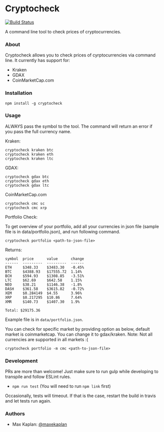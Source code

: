 # Cryptocheck

[![Build Status](https://travis-ci.org/kaplanmaxe/cryptocheck.svg?branch=master)](https://travis-ci.org/kaplanmaxe/cryptocheck)

A command line tool to check prices of cryptocurrencies.

### About

Cryptocheck allows you to check prices of cyrptocurrencies via command line. It currently has support for:

* Kraken
* GDAX
* CoinMarketCap.com

### Installation

```
npm install -g cryptocheck
```

### Usage

ALWAYS pass the symbol to the tool. The command will return an error if you pass the full currency name.

Kraken:

```
cryptocheck kraken btc
cryptocheck kraken eth
cryptocheck kraken ltc
```

GDAX:

```
cryptocheck gdax btc
cryptocheck gdax eth
cryptocheck gdax ltc
```

CoinMarketCap.com
```
cryptocheck cmc sc
cryptocheck cmc xrp
```

Portfolio Check:

To get overview of your portfolio, add all your currencies in json file (sample file is in data/portfolio.json), and run following command.
```
cryptocheck portfolio <path-to-json-file>
```

Returns:

```
symbol  price      value      change
------  ---------  ---------  ------
ETH     $348.33    $3483.30   -0.45%
BTC     $4388.93   $17555.72  1.14%
BCH     $594.93    $1308.85   -3.51%
LTC     $62.69     $642.58    1.15%
NEO     $38.21     $1146.38   -1.8%
DASH    $361.58    $3615.82   -0.72%
XEM     $0.284149  $4.55      3.96%
XRP     $0.217295  $10.86     7.64%
XMR     $140.73    $1407.30   1.9%  

Total: $29175.36
```

Example file is in `data/portfolio.json`.

You can check for specific market by providing option as below, default market is coinmarketcap. You can change it to gdax/kraken. Note: Not all currencies are supported in all markets :(

```    
cryptocheck portfolio -m cmc <path-to-json-file>
```

### Development

PRs are more than welcome! Just make sure to run gulp while developing to transpile and follow ESLint rules.

- `npm run test` (You will need to run `npm link` first)

Occasionally, tests will timeout. If that is the case, restart the build in travis and let tests run again.

### Authors

- Max Kaplan: [@maxekaplan](https://twitter.com/maxekaplan)
